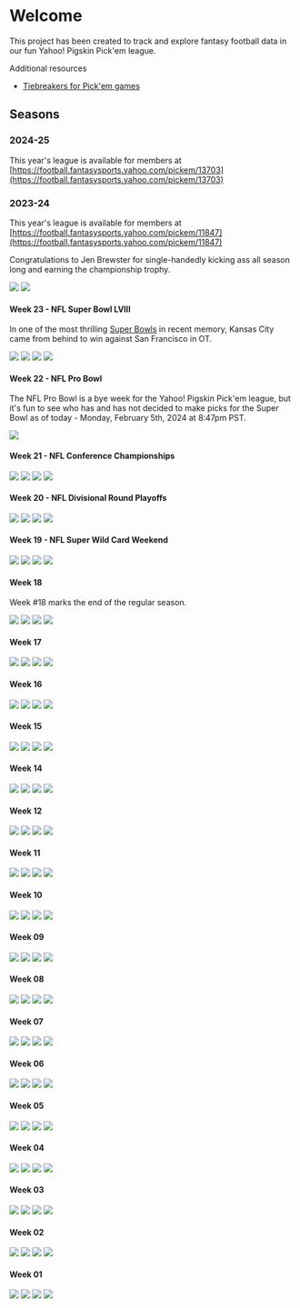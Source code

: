 # Welcome

This project has been created to track and explore fantasy football data in our fun Yahoo! Pigskin Pick'em league.

Additional resources

- [Tiebreakers for Pick'em games](https://help.yahoo.com/kb/SLN6629.html#:~:text=For%20any%20week%20where%202,for%20the%20first%20Tiebreak%20Game.)

## Seasons

### 2024-25

This year's league is available for members at [https://football.fantasysports.yahoo.com/pickem/13703](https://football.fantasysports.yahoo.com/pickem/13703)

### 2023-24

This year's league is available for members at [https://football.fantasysports.yahoo.com/pickem/11847](https://football.fantasysports.yahoo.com/pickem/11847)

Congratulations to Jen Brewster for single-handedly kicking ass all season long and earning the championship trophy.

![](./2023-24/trophy/IMG_4659.jpeg)
![](./2023-24/trophy/IMG_4660.jpeg)

#### Week 23 - NFL Super Bowl LVIII

In one of the most thrilling [Super Bowls](https://www.nfl.com/games/49ers-at-chiefs-2023-post-4?active-tab=watch) in recent memory, Kansas City came from behind to win against San Francisco in OT.

![](./2023-24/week-23-nfl-super-bowl-lviii/week-23-standings.png)
![](./2023-24/week-23-nfl-super-bowl-lviii/week-23-weekly-performance.png)
![](./2023-24/week-23-nfl-super-bowl-lviii/week-23-group-picks.png)
![](./2023-24/week-23-nfl-super-bowl-lviii/week-23-my-picks.png)

#### Week 22 - NFL Pro Bowl

The NFL Pro Bowl is a bye week for the Yahoo! Pigskin Pick'em league, but it's fun to see who has and has not decided to make picks for the Super Bowl as of today - Monday, February 5th, 2024 at 8:47pm PST.

![](./2023-24/week-22-nfl-pro-bowl/week-22-group-picks.png)

#### Week 21 - NFL Conference Championships

![](./2023-24/week-21-nfl-conference-championship/week-21-standings.png)
![](./2023-24/week-21-nfl-conference-championship/week-21-weekly-performance.png)
![](./2023-24/week-21-nfl-conference-championship/week-21-group-picks.png)
![](./2023-24/week-21-nfl-conference-championship/week-21-my-picks.png)

#### Week 20 - NFL Divisional Round Playoffs

![](./2023-24/week-20-nfl-divisional-round-playoffs/week-20-standings.png)
![](./2023-24/week-20-nfl-divisional-round-playoffs/week-20-weekly-performance.png)
![](./2023-24/week-20-nfl-divisional-round-playoffs/week-20-group-picks.png)
![](./2023-24/week-20-nfl-divisional-round-playoffs/week-20-my-picks.png)

#### Week 19 - NFL Super Wild Card Weekend

![](./2023-24/week-19-nfl-super-wildcard-weekend/week-19-standings.png)
![](./2023-24/week-19-nfl-super-wildcard-weekend/week-19-weekly-performance.png)
![](./2023-24/week-19-nfl-super-wildcard-weekend/week-19-group-picks.png)
![](./2023-24/week-19-nfl-super-wildcard-weekend/week-19-my-picks.png)

#### Week 18

Week #18 marks the end of the regular season.

![](./2023-24/week-18/week-18-standings.png)
![](./2023-24/week-18/week-18-weekly-performance.png)
![](./2023-24/week-18/week-18-group-picks.png)
![](./2023-24/week-18/week-18-my-picks.png)

#### Week 17

![](./2023-24/week-17/week-17-standings.png)
![](./2023-24/week-17/week-17-weekly-performance.png)
![](./2023-24/week-17/week-17-group-picks.png)
![](./2023-24/week-17/week-17-my-picks.png)

#### Week 16

![](./2023-24/week-16/week-16-standings.png)
![](./2023-24/week-16/week-16-weekly-performance.png)
![](./2023-24/week-16/week-16-group-picks.png)
![](./2023-24/week-16/week-16-my-picks.png)

#### Week 15

![](./2023-24/week-15/week-15-standings.png)
![](./2023-24/week-15/week-15-weekly-performance.png)
![](./2023-24/week-15/week-15-group-picks.png)
![](./2023-24/week-15/week-15-my-picks.png)

#### Week 14

![](./2023-24/week-14/week-14-standings.png)
![](./2023-24/week-14/week-14-weekly-performance.png)
![](./2023-24/week-14/week-14-group-picks.png)
![](./2023-24/week-14/week-14-my-picks.png)

#### Week 12

![](./2023-24/week-12/week-12-standings.png)
![](./2023-24/week-12/week-12-weekly-performance.png)
![](./2023-24/week-12/week-12-group-picks.png)
![](./2023-24/week-12/week-12-my-picks.png)

#### Week 11

![](./2023-24/week-11/week-11-standings.png)
![](./2023-24/week-11/week-11-weekly-performance.png)
![](./2023-24/week-11/week-11-group-picks.png)
![](./2023-24/week-11/week-11-my-picks.png)

#### Week 10

![](./2023-24/week-10/week-10-standings.png)
![](./2023-24/week-10/week-10-weekly-performance.png)
![](./2023-24/week-10/week-10-group-picks.png)
![](./2023-24/week-10/week-10-my-picks.png)

#### Week 09

![](./2023-24/week-09/week-09-standings.png)
![](./2023-24/week-09/week-09-weekly-performance.png)
![](./2023-24/week-09/week-09-group-picks.png)
![](./2023-24/week-09/week-09-my-picks.png)

#### Week 08

![](./2023-24/week-08/week-08-standings.png)
![](./2023-24/week-08/week-08-weekly-performance.png)
![](./2023-24/week-08/week-08-group-picks.png)
![](./2023-24/week-08/week-08-my-picks.png)

#### Week 07

![](./2023-24/week-07/week-07-standings.png)
![](./2023-24/week-07/week-07-weekly-performance.png)
![](./2023-24/week-07/week-07-group-picks.png)
![](./2023-24/week-07/week-07-my-picks.png)

#### Week 06

![](./2023-24/week-06/week-06-standings.png)
![](./2023-24/week-06/week-06-weekly-performance.png)
![](./2023-24/week-06/week-06-group-picks.png)
![](./2023-24/week-06/week-06-my-picks.png)

#### Week 05

![](./2023-24/week-05/week-05-standings.png)
![](./2023-24/week-05/week-05-weekly-performance.png)
![](./2023-24/week-05/week-05-group-picks.png)
![](./2023-24/week-05/week-05-my-picks.png)

#### Week 04

![](./2023-24/week-04/week-04-standings.png)
![](./2023-24/week-04/week-04-weekly-performance.png)
![](./2023-24/week-04/week-04-group-picks.png)
![](./2023-24/week-04/week-04-my-picks.png)

#### Week 03

![](./2023-24/week-03/week-03-standings.png)
![](./2023-24/week-03/week-03-weekly-performance.png)
![](./2023-24/week-03/week-03-group-picks.png)
![](./2023-24/week-03/week-03-my-picks.png)

#### Week 02

![](./2023-24/week-02/week-02-standings.png)
![](./2023-24/week-02/week-02-weekly-performance.png)
![](./2023-24/week-02/week-02-group-picks.png)
![](./2023-24/week-02/week-02-my-picks.png)

#### Week 01

![](./2023-24/week-01/week-01-standings.png)
![](./2023-24/week-01/week-01-weekly-performance.png)
![](./2023-24/week-01/week-01-group-picks.png)
![](./2023-24/week-01/week-01-my-picks.png)

